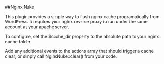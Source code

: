 ##Nginx Nuke

This plugin provides a simple way to flush nginx cache programatically from WordPress. It requires your nginx reverse
proxy to run under the same account as your apache server.

To configure, set the $cache_dir property to the absolute path to your nginx cache folder.

Add any additional events to the actions array that should trigger a cache clear, or simply call NginxNuke::clear() from your
code.